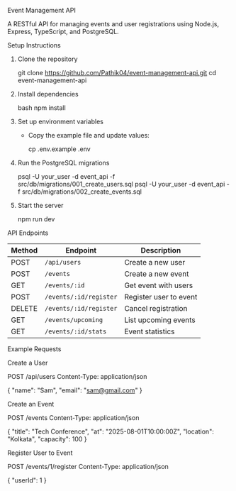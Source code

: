Event Management API

A RESTful API for managing events and user registrations using Node.js, Express, TypeScript, and PostgreSQL.



 Setup Instructions

1. Clone the repository
   
   git clone https://github.com/Pathik04/event-management-api.git
   cd event-management-api

2. Install dependencies

   bash
   npm install
   

3. Set up environment variables

   * Copy the example file and update values:

   
     cp .env.example .env
     

4. Run the PostgreSQL migrations

   
   psql -U your_user -d event_api -f src/db/migrations/001_create_users.sql
   psql -U your_user -d event_api -f src/db/migrations/002_create_events.sql
   

5. Start the server

   
   npm run dev
   



API Endpoints

| Method | Endpoint               | Description            |
| ------ | ---------------------- | ---------------------- |
| POST   | `/api/users`           | Create a new user      |
| POST   | `/events`              | Create a new event     |
| GET    | `/events/:id`          | Get event with users   |
| POST   | `/events/:id/register` | Register user to event |
| DELETE | `/events/:id/register` | Cancel registration    |
| GET    | `/events/upcoming`     | List upcoming events   |
| GET    | `/events/:id/stats`    | Event statistics       |



Example Requests

 Create a User


POST /api/users
Content-Type: application/json

{
  "name": "Sam",
  "email": "sam@gmail.com"
}

 Create an Event


POST /events
Content-Type: application/json

{
  "title": "Tech Conference",
  "at": "2025-08-01T10:00:00Z",
  "location": "Kolkata",
  "capacity": 100
}


Register User to Event


POST /events/1/register
Content-Type: application/json

{
  "userId": 1
}




